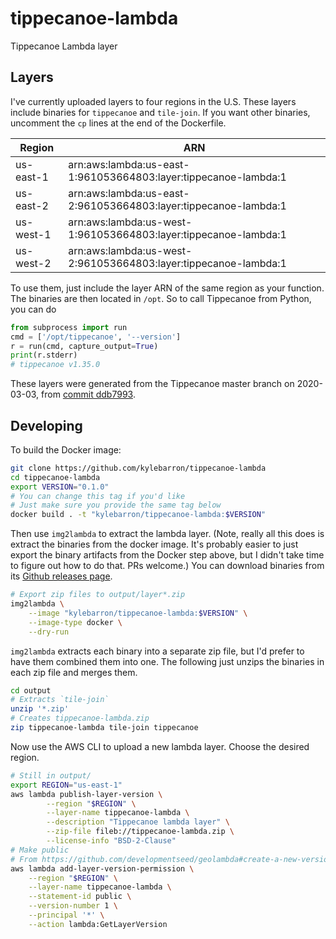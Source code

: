 # tippecanoe-lambda

Tippecanoe Lambda layer

## Layers

I've currently uploaded layers to four regions in the U.S. These layers include
binaries for `tippecanoe` and `tile-join`. If you want other binaries, uncomment
the `cp` lines at the end of the Dockerfile.

| Region       | ARN                                                             |
|--------------|-----------------------------------------------------------------|
| us-east-1    | arn:aws:lambda:us-east-1:961053664803:layer:tippecanoe-lambda:1 |
| us-east-2    | arn:aws:lambda:us-east-2:961053664803:layer:tippecanoe-lambda:1 |
| us-west-1    | arn:aws:lambda:us-west-1:961053664803:layer:tippecanoe-lambda:1 |
| us-west-2    | arn:aws:lambda:us-west-2:961053664803:layer:tippecanoe-lambda:1 |

To use them, just include the layer ARN of the same region as your function. The
binaries are then located in `/opt`. So to call Tippecanoe from Python, you can
do

```py
from subprocess import run
cmd = ['/opt/tippecanoe', '--version']
r = run(cmd, capture_output=True)
print(r.stderr)
# tippecanoe v1.35.0
```

These layers were generated from the Tippecanoe master branch on 2020-03-03,
from [commit ddb7993][ddb7993].

[ddb7993]: https://github.com/mapbox/tippecanoe/commit/ddb79937d932f753edd5fba994b23281ff45f19c


## Developing

To build the Docker image:
```bash
git clone https://github.com/kylebarron/tippecanoe-lambda
cd tippecanoe-lambda
export VERSION="0.1.0"
# You can change this tag if you'd like
# Just make sure you provide the same tag below
docker build . -t "kylebarron/tippecanoe-lambda:$VERSION"
```

Then use `img2lambda` to extract the lambda layer. (Note, really all this does
is extract the binaries from the docker image. It's probably easier to just
export the binary artifacts from the Docker step above, but I didn't take time
to figure out how to do that. PRs welcome.) You can download binaries from its
[Github releases
page](https://github.com/awslabs/aws-lambda-container-image-converter/releases).


```bash
# Export zip files to output/layer*.zip
img2lambda \
    --image "kylebarron/tippecanoe-lambda:$VERSION" \
    --image-type docker \
    --dry-run
```

`img2lambda` extracts each binary into a separate zip file, but I'd prefer to
have them combined them into one. The following just unzips the binaries in each
zip file and merges them.

```bash
cd output
# Extracts `tile-join`
unzip '*.zip'
# Creates tippecanoe-lambda.zip
zip tippecanoe-lambda tile-join tippecanoe
```

Now use the AWS CLI to upload a new lambda layer. Choose the desired region.
```bash
# Still in output/
export REGION="us-east-1"
aws lambda publish-layer-version \
        --region "$REGION" \
        --layer-name tippecanoe-lambda \
        --description "Tippecanoe lambda layer" \
        --zip-file fileb://tippecanoe-lambda.zip \
        --license-info "BSD-2-Clause"
# Make public
# From https://github.com/developmentseed/geolambda#create-a-new-version
aws lambda add-layer-version-permission \
    --region "$REGION" \
    --layer-name tippecanoe-lambda \
	--statement-id public \
    --version-number 1 \
    --principal '*' \
	--action lambda:GetLayerVersion
```